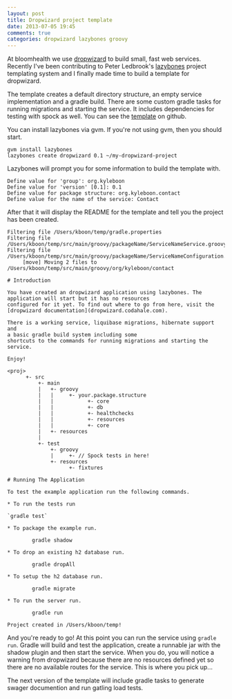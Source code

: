 ```yaml
---
layout: post
title: Dropwizard project template
date: 2013-07-05 19:45
comments: true
categories: dropwizard lazybones groovy 
---
```


At bloomhealth we use
[dropwizard](https://www.dropwizard.io/en/stable/) to build small, fast web
services. Recently I've been contributing to Peter Ledbrook's
[lazybones](https://github.com/pledbrook/lazybones) project templating
system and I finally made time to build a template for dropwizard. 

The template creates a default directory structure, an empty service
implementation and a gradle build. There are some custom gradle tasks
for running migrations and starting the service. It includes
dependencies for testing with spock as well.  You can see the
[template](https://github.com/kyleboon/lazybones-dropwizard-template) on
github.

You can install lazybones via gvm. If you're not using gvm, then you
should start.

```
gvm install lazybones
lazybones create dropwizard 0.1 ~/my-dropwizard-project
```

Lazybones will prompt you for some information to build the template
with.

```
Define value for 'group': org.kyleboon
Define value for 'version' [0.1]: 0.1
Define value for package structure: org.kyleboon.contact
Define value for the name of the service: Contact
```

After that it will display the README for the template and tell you the
project has been created.

```
Filtering file /Users/kboon/temp/gradle.properties
Filtering file
/Users/kboon/temp/src/main/groovy/packageName/ServiceNameService.groovy
Filtering file
/Users/kboon/temp/src/main/groovy/packageName/ServiceNameConfiguration.groovy
     [move] Moving 2 files to
/Users/kboon/temp/src/main/groovy/org/kyleboon/contact

# Introduction

You have created an dropwizard application using lazybones. The
application will start but it has no resources
configured for it yet. To find out where to go from here, visit the
[dropwizard documentation](dropwizard.codahale.com).

There is a working service, liquibase migrations, hibernate support and
a basic gradle build system including some
shortcuts to the commands for running migrations and starting the
service.

Enjoy!

<proj>
      +- src
          +- main
          |   +- groovy
          |   |     +- your.package.structure
          |   |           +- core
          |   |           +- db
          |   |           +- healthchecks
          |   |           +- resources
          |   |           +- core
          |   +- resources
          |
          +- test
              +- groovy
              |     +- // Spock tests in here!
              +- resources
                    +- fixtures

# Running The Application

To test the example application run the following commands.

* To run the tests run

`gradle test`

* To package the example run.

        gradle shadow

* To drop an existing h2 database run.

        gradle dropAll

* To setup the h2 database run.

        gradle migrate

* To run the server run.

        gradle run

Project created in /Users/kboon/temp!
```

And you're ready to go! At this point you can run the service using
```gradle run```. Gradle will build and test the application, create a
runnable jar with the shadow plugin and then start the service. When you
do, you will notice a warning from dropwizard because there are no
resources defined yet so there are no available routes for the service.
This is where you pick up...

The next version of the template will include gradle tasks to generate
swager documention and run gatling load tests.
